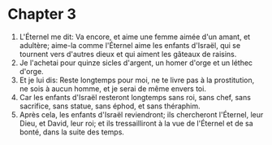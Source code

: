 # Chapter 3

1. L'Éternel me dit: Va encore, et aime une femme aimée d'un amant, et adultère; aime-la comme l'Éternel aime les enfants d'Israël, qui se tournent vers d'autres dieux et qui aiment les gâteaux de raisins.
2. Je l'achetai pour quinze sicles d'argent, un homer d'orge et un léthec d'orge.
3. Et je lui dis: Reste longtemps pour moi, ne te livre pas à la prostitution, ne sois à aucun homme, et je serai de même envers toi.
4. Car les enfants d'Israël resteront longtemps sans roi, sans chef, sans sacrifice, sans statue, sans éphod, et sans théraphim.
5. Après cela, les enfants d'Israël reviendront; ils chercheront l'Éternel, leur Dieu, et David, leur roi; et ils tressailliront à la vue de l'Éternel et de sa bonté, dans la suite des temps.

